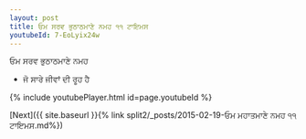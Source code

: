 ```yaml
---
layout: post
title: ਓਮ ਸਰਵ ਭੁਠਾਠਮਾਣੇ ਨਮਹ ੧੧ ਟਾਇਮਸ
youtubeId: 7-EoLyix24w
---
```

 
 
 ਓਮ ਸਰਵ ਭੁਠਾਠਮਾਣੇ ਨਮਹ  
 
 -  ਜੋ ਸਾਰੇ ਜੀਵਾਂ ਦੀ ਰੂਹ ਹੈ 
 
  
 
  
 
 
 
 
 
 


{% include youtubePlayer.html id=page.youtubeId %}
 
[Next]({{ site.baseurl }}{% link  split2/_posts/2015-02-19-ਓਮ ਮਹਾਤਮਾਣੇ ਨਮਹ ੧੧ ਟਾਇਮਸ.md%})
 
